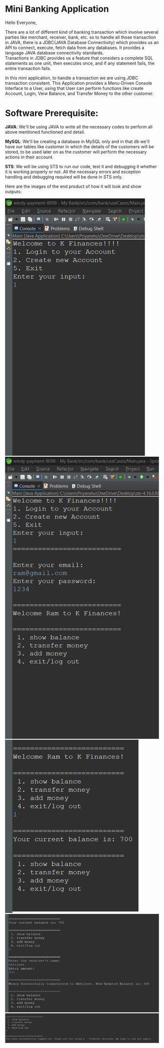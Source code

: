 # Mini Banking Application

Hello Everyone,

There are a lot of different kind of banking transaction which involve several parties like merchant, receiver, bank, etc. so to handle all those transaction in JAVA, there is a JDBC(JAVA Database Connectivity) which provides us an API to connect, execute, fetch data from any databases. It provides a language JAVA database connectivity standards.  
Tranactions in JDBC  provides us a feature that considers a complete SQL statements as one unit, then executes once, and if any statement fails, the entire transaction fails.

In this mini application, to handle a transaction we are using JDBC transaction consistent. This Application provides a Menu-Driven Console Interface to a User, using that User can perform functions like create Account, Login, Veiw Balance, and Transfer Money to the other customer.

# Software Prerequisite:

<b>JAVA</b>: We'll be using JAVA to write all the necessary codes to perform all above mentioned functioned and detail.

<b>MySQL</b>: We'll be creating a database in MySQL only and in that db we'll have our tables like customer in which the details of the customers will be stored, to be used later on as the customer will perform the necessary actions in their account.

<b>STS</b>: We will be using STS to run our code, test it and debugging it whether it is working properly or not. All the necessary errors and exception handling and debugging required will be done in STS only.

Here are the images of the end product of how it will look and show outputs: 

<img src="./images/page1.png">
<br>
<img src="./images/page2.png">
<br>
<img src="./images/page3.png">
<br>
<img src="./images/page4.png">
<br>
<img src="./images/page5.png">